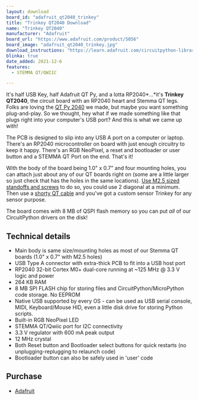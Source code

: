 ```yaml
---
layout: download
board_id: "adafruit_qt2040_trinkey"
title: "Trinkey QT2040 Download"
name: "Trinkey QT2040"
manufacturer: "Adafruit"
board_url: "https://www.adafruit.com/product/5056"
board_image: "adafruit_qt2040_trinkey.jpg"
download_instructions: "https://learn.adafruit.com/circuitpython-libraries-on-any-computer-with-raspberry-pi-pico"
blinka: true
date_added: 2021-12-6
features:
  - STEMMA QT/QWIIC

---
```


It's half USB Key, half Adafruit QT Py, and a lotta RP2040*...*it's **Trinkey QT2040**, the circuit board with an RP2040 heart and Stemma QT legs. Folks are loving the [QT Py 2040](https://www.adafruit.com/product/4900) we made, but maybe you want something plug-and-play. So we thought, hey what if we made something like that plugs right into your computer's USB port? And this is what we came up with!

The PCB is designed to slip into any USB A port on a computer or laptop. There's an RP2040 microcontroller on board with just enough circuitry to keep it happy. There's an RGB NeoPixel, a reset and bootloader or user button and a STEMMA QT Port on the end. That's it!

With the body of the board being 1.0" x 0.7" and four mounting holes, you can attach just about any of our QT boards right on (some are a little larger so just check that has the holes in the same locations). [Use M2.5 sized standoffs and screws](https://www.adafruit.com/product/3658) to do so, you could use 2 diagonal at a minimum. Then use a [shorty QT cable](https://www.adafruit.com/product/4399) and you've got a custom sensor Trinkey for any sensor purpose.

The board comes with 8 MB of QSPI flash memory so you can put *all* of our CircuitPython drivers on the disk!

## Technical details

* Main body is same size/mounting holes as most of our Stemma QT boards (1.0" x 0.7" with M2.5 holes)
* USB Type A connector with extra-thick PCB to fit into a USB host port
* RP2040 32-bit Cortex M0+ dual-core running at ~125 MHz @ 3.3 V logic and power
* 264 KB RAM
* 8 MB SPI FLASH chip for storing files and CircuitPython/MicroPython code storage. No EEPROM
* Native USB supported by every OS - can be used as USB serial console, MIDI, Keyboard/Mouse HID, even a little disk drive for storing Python scripts.
* Built-in RGB NeoPixel LED
* STEMMA QT/Qwiic port for I2C connectivity
* 3.3 V regulator with 600 mA peak output
* 12 MHz crystal
* Both Reset button and Bootloader select buttons for quick restarts (no unplugging-replugging to relaunch code)
* Bootloader button can also be safely used in 'user' code

## Purchase

* [Adafruit](https://www.adafruit.com/product/5056)
